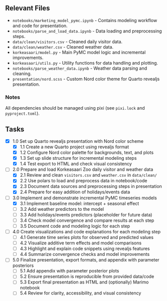 
## Relevant Files

- `notebooks/marketing_model_pymc.ipynb` - Contains modeling workflow and code for presentation.
- `notebooks/parse_and_load_data.ipynb` - Data loading and preprocessing steps.
- `data/clean/visitors.csv` - Cleaned daily visitor data.
- `data/clean/weather.csv` - Cleaned weather data.
- `korkeasaari/model.py` - Main PyMC model logic and incremental improvements.
- `korkeasaari/utils.py` - Utility functions for data handling and plotting.
- `notebooks/parse_weather_data.ipynb` - Weather data parsing and cleaning.
- `presentation/nord.scss` - Custom Nord color theme for Quarto revealjs presentation.



### Notes

All dependencies should be managed using pixi (see `pixi.lock` and `pyproject.toml`).

## Tasks

- [x] 1.0 Set up Quarto revealjs presentation with Nord color scheme
  - [x] 1.1 Create a new Quarto project using revealjs format
  - [x] 1.2 Configure Nord color palette for backgrounds, text, and plots
  - [x] 1.3 Set up slide structure for incremental modeling steps
  - [x] 1.4 Test export to HTML and check visual consistency

- [ ] 2.0 Prepare and load Korkeasaari Zoo daily visitor and weather data
  - [x] 2.1 Review and clean `visitors.csv` and `weather.csv` in `data/clean/`
  - [x] 2.2 Use polars to load and preprocess data in notebook/code
  - [x] 2.3 Document data sources and preprocessing steps in presentation
  - [x] 2.4 Prepare for easy addition of holidays/events data

- [ ] 3.0 Implement and demonstrate incremental PyMC timeseries models
  - [x] 3.1 Implement baseline model: intercept + seasonal effect
  - [ ] 3.2 Add weather predictors to the model
  - [ ] 3.3 Add holidays/events predictors (placeholder for future data)
  - [ ] 3.4 Check model convergence and compare results at each step
  - [ ] 3.5 Document code and modeling logic for each step

- [ ] 4.0 Create visualizations and code explanations for each modeling step
  - [ ] 4.1 Generate time series plots for observed and predicted values
  - [ ] 4.2 Visualize additive term effects and model comparisons
  - [ ] 4.3 Highlight and explain code snippets using revealjs features
  - [ ] 4.4 Summarize convergence checks and model improvements

- [ ] 5.0 Finalize presentation, export formats, and appendix with parameter posteriors
  - [ ] 5.1 Add appendix with parameter posterior plots
  - [ ] 5.2 Ensure presentation is reproducible from provided data/code
  - [ ] 5.3 Export final presentation as HTML and (optionally) Marimo notebook
  - [ ] 5.4 Review for clarity, accessibility, and visual consistency
